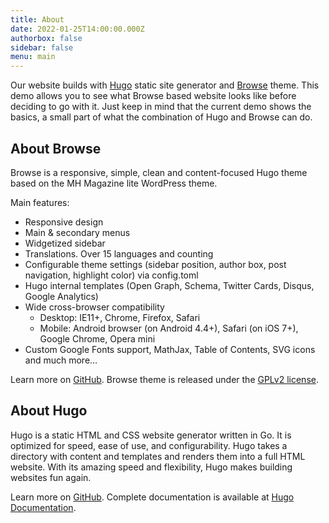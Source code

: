 ```yaml
---
title: About
date: 2022-01-25T14:00:00.000Z
authorbox: false
sidebar: false
menu: main
---
```


Our website builds with [Hugo](https://gohugo.io/) static site generator and
[Browse](https://github.com/vimux/browse) theme. This demo allows you to see what Browse based website looks like
before deciding to go with it. Just keep in mind that the current demo shows the basics, a small part of what the
combination of Hugo and Browse can do.

## About Browse

Browse is a responsive, simple, clean and content-focused Hugo theme based on the MH Magazine lite WordPress theme.

Main features:

* Responsive design
* Main & secondary menus
* Widgetized sidebar
* Translations. Over 15 languages and counting
* Configurable theme settings (sidebar position, author box, post navigation, highlight color) via config.toml
* Hugo internal templates (Open Graph, Schema, Twitter Cards, Disqus, Google Analytics)
* Wide cross-browser compatibility
  * Desktop: IE11+, Chrome, Firefox, Safari
  * Mobile: Android browser (on Android 4.4+), Safari (on iOS 7+), Google Chrome, Opera mini
* Custom Google Fonts support, MathJax, Table of Contents, SVG icons and much more…

Learn more on [GitHub](https://github.com/vimux/browse). Browse theme is released under the
[GPLv2 license](https://github.com/vimux/browse/blob/master/LICENSE.md).

## About Hugo

Hugo is a static HTML and CSS website generator written in Go. It is optimized for speed, ease of use, and
configurability. Hugo takes a directory with content and templates and renders them into a full HTML website. With its
amazing speed and flexibility, Hugo makes building websites fun again.

Learn more on [GitHub](https://github.com/gohugoio/hugo). Complete documentation is available at
[Hugo Documentation](https://gohugo.io/getting-started/).
